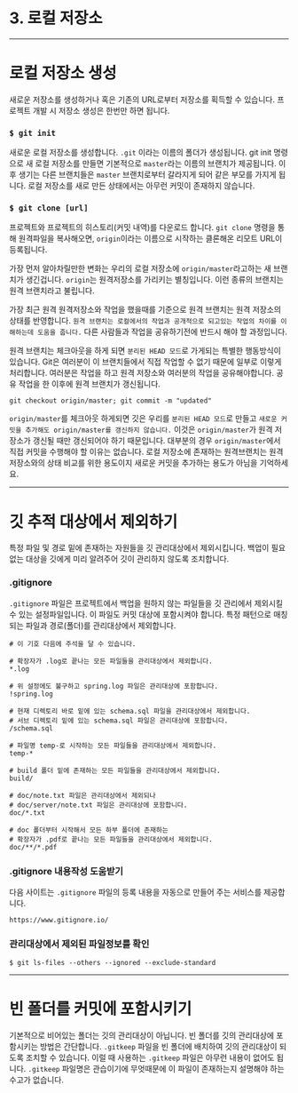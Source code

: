 # 3. 로컬 저장소

***

# 로컬 저장소 생성

새로운 저장소를 생성하거나 혹은 기존의 URL로부터 저장소를 획득할 수 있습니다. 프로젝트 개발 시 저장소 생성은 한번만 하면 됩니다.

### `$ git init`

새로운 로컬 저장소를 생성합니다. `.git` 이라는 이름의 폴더가 생성됩니다. git init 명령으로 새 로컬 저장소를 만들면 기본적으로 `master`라는 이름의 브랜치가 제공됩니다. 이 후 생기는 다른 브랜치들은 `master` 브랜치로부터 갈라지게 되어 같은 부모를 가지게 됩니다. 로컬 저장소를 새로 만든 상태에서는 아무런 커밋이 존재하지 않습니다.

### `$ git clone [url]`

프로젝트와 프로젝트의 히스토리(커밋 내역)를 다운로드 합니다. `git clone` 명령을 통해 원격파일을 복사해오면, `origin`이라는 이름으로 시작하는 클론해온 리모트 URL이 등록됩니다.

가장 먼저 알아차릴만한 변화는 우리의 로컬 저장소에 `origin/master`라고하는 새 브랜치가 생긴겁니다. `origin`는 원격저장소를 가리키는 별칭입니다. 이런 종류의 브랜치는 원격 브랜치라고 불립니다.

가장 최근 원격 원격저장소와 작업을 했을때를 기준으로 원격 브랜치는 원격 저장소의 상태를 반영합니다. `원격 브랜치는 로컬에서의 작업과 공개적으로 되고있는 작업의 차이를 이해하는데 도움을 줍니다.` 다른 사람들과 작업을 공유하기전에 반드시 해야 할 과정입니다.

원격 브랜치는 체크아웃을 하게 되면 `분리된 HEAD 모드`로 가게되는 특별한 행동방식이 있습니다. Git은 여러분이 이 브랜치들에서 직접 작업할 수 없기 때문에 일부로 이렇게 처리합니다. 여러분은 작업을 하고 원격 저장소와 여러분의 작업을 공유해야합니다. 공유 작업을 한 이후에 원격 브랜치가 갱신됩니다.

`git checkout origin/master; git commit -m "updated"`

`origin/master`를 체크아웃 하게되면 깃은 우리를 `분리된 HEAD 모드`로 만들고 `새로운 커밋을 추가해도 origin/master를 갱신하지 않습니다.` 이것은 `origin/master`가 원격 저장소가 갱신될 때만 갱신되어야 하기 때문입니다. 대부분의 경우 `origin/master`에서 직접 커밋을 수행해야 할 이유는 없습니다. 로컬 저장소에 존재하는 원격브랜치는 원격 저장소와의 상태 비교를 위한 용도이지 새로운 커밋을 추가하는 용도가 아님을 기억하세요.

***

# 깃 추적 대상에서 제외하기

특정 파일 및 경로 밑에 존재하는 자원들을 깃 관리대상에서 제외시킵니다. 백업이 필요없는 대상을 깃에게 미리 알려주어 깃이 관리하지 않도록 조치합니다.

### .gitignore

`.gitignore` 파일은 프로젝트에서 백업을 원하지 않는 파일들을 깃 관리에서 제외시킬수 있는 설정파일입니다. 이 파일도 커밋 대상에 포함시켜야 합니다. 특정 패턴으로 매칭되는 파일과 경로(폴더)를 관리대상에서 제외합니다.

```
# 이 기호 다음에 주석을 달 수 있습니다.

# 확장자가 .log로 끝나는 모든 파일들을 관리대상에서 제외합니다.
*.log

# 위 설정에도 불구하고 spring.log 파일은 관리대상에 포함합니다.
!spring.log

# 현재 디렉토리 바로 밑에 있는 schema.sql 파일을 관리대상에서 제외합니다.
# 서브 디렉토리 밑에 있는 schema.sql 파일은 관리대상에 포함합니다.
/schema.sql

# 파일명 temp-로 시작하는 모든 파일들을 관리대상에서 제외합니다.
temp-*

# build 폴더 밑에 존재하는 모든 파일들을 관리대상에서 제외합니다.
build/

# doc/note.txt 파일은 관리대상에서 제외되나 
# doc/server/note.txt 파일은 관리대상에 포함합니다.
doc/*.txt

# doc 폴더부터 시작해서 모든 하부 폴더에 존재하는 
# 확장자가 .pdf로 끝나는 모든 파일들을 관리대상에서 제외합니다.
doc/**/*.pdf
```

### .gitignore 내용작성 도움받기

다음 사이트는 `.gitignore` 파일의 등록 내용을 자동으로 만들어 주는 서비스를 제공합니다.

`https://www.gitignore.io/`

### 관리대상에서 제외된 파일정보를 확인

`$ git ls-files --others --ignored --exclude-standard`

***

# 빈 폴더를 커밋에 포함시키기

기본적으로 비어있는 폴더는 깃의 관리대상이 아닙니다. 빈 폴더를 깃의 관리대상에 포함시키는 방법은 간단합니다. `.gitkeep` 파일을 빈 폴더에 배치하여 깃의 관리대상이 되도록 조치할 수 있습니다. 이럴 때 사용하는 `.gitkeep` 파일은 아무런 내용이 없어도 됩니다. `.gitkeep` 파일명은 관습이기에 무엇때문에 이 파일이 존재하는지 설명해야 하는 수고가 없습니다.
